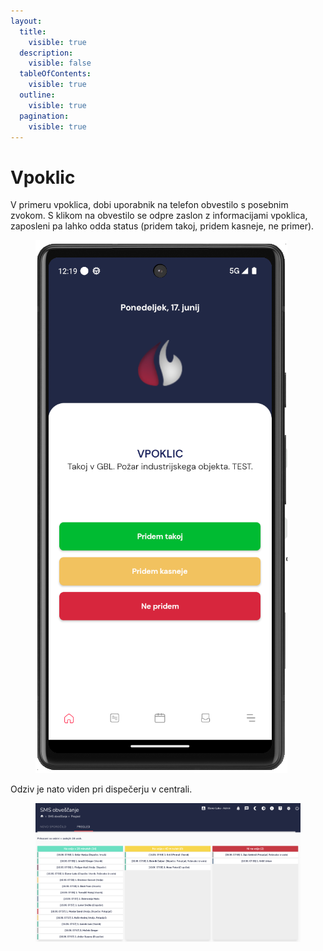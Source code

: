 ```yaml
---
layout:
  title:
    visible: true
  description:
    visible: false
  tableOfContents:
    visible: true
  outline:
    visible: true
  pagination:
    visible: true
---
```


# Vpoklic

V primeru vpoklica, dobi uporabnik na telefon obvestilo s posebnim zvokom. S klikom na obvestilo se odpre zaslon z informacijami vpoklica, zaposleni pa lahko odda status (pridem takoj, pridem kasneje, ne primer).

<figure><img src="../.gitbook/assets/image (231).png" alt=""><figcaption></figcaption></figure>

Odziv je nato viden pri dispečerju v centrali.

<figure><img src="../.gitbook/assets/image (20).png" alt=""><figcaption></figcaption></figure>
